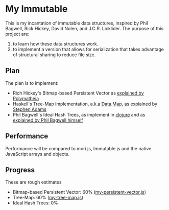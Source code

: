 # My Immutable

This is my incantation of immutable data structures, inspired by
Phil Bagwell, Rick Hickey, David Nolen, and J.C.R. Licklider. The
purpose of this project are:

1. to learn how these data structures work.
2. to implement a version that allows for
serialization that takes advantage of structural sharing to
reduce file size.

## Plan

The plan is to implement:

* Rich Hickey's Bitmap-based Persistent Vector as [explained by Polymatheia](https://hypirion.com/musings/understanding-persistent-vector-pt-1)
* Haskell's Tree-Map implementation, a.k.a [Data.Map](https://hackage.haskell.org/package/containers-0.4.2.0/docs/Data-Map.html), as explained by [Stephen Adams](http://groups.csail.mit.edu/mac/users/adams/BB/)
* Phil Bagwell's Ideal Hash Trees, as implement in [clojure](https://github.com/clojure/clojure/blob/master/src/jvm/clojure/lang/PersistentHashMap.java) and as [explained by Phil Bagwell himself](https://lampwww.epfl.ch/papers/idealhashtrees.pdf)

## Performance

Performance will be compared to mori.js, Immutable.js and the native JavaScript arrays and
objects.

## Progress

These are rough estimates

* Bitmap-based Persistent Vector: 60% ([my-persistent-vector.js](my-persistent-vector.js))
* Tree-Map: 60% ([my-tree-map.js](my-tree-map.js))
* Ideal Hash Trees: 0%
